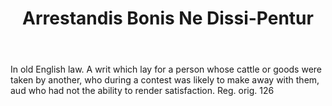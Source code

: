 ---
title: Arrestandis Bonis Ne Dissi-Pentur
permalink: "/definitions/arrestandis-bonis-ne-dissi-pentur.html"
body: In old English law. A writ which lay for a person whose cattle or goods were
  taken by another, who during a contest was likely to make away with them, aud who
  had not the ability to render satisfaction. Reg. orig. 126
published_at: '2018-07-07'
layout: post
---